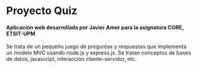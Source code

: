 <h1><strong> Proyecto Quiz </strong></h1>
<h4> Aplicación web desarrollada por Javier Amor para la asignatura CORE, ETSIT-UPM </h4>
<p> Se trata de un pequeño juego de preguntas y respuestas que implementa un modelo MVC usando node.js y express.js. Se tratan conceptos
de bases de datos, javascript, interacción cliente-servidor, etc. </p>
